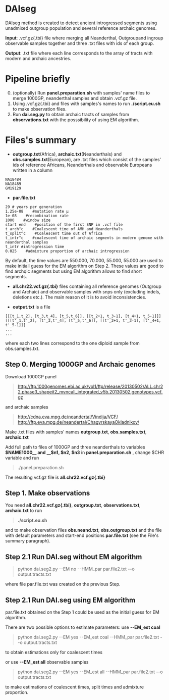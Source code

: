 
# DAIseg
DAIseg method is created to detect ancient introgressed segments using unadmixed outgroup population and several reference archaic genomes. 

__Input__: .vcf.gz{.tbi} file where merging all Neanderthal, Outgroupand  ingroup observable samples together and three .txt files with ids of each group.

__Output__: .txt file where each line corresponds to the array of tracts with modern and archaic ancestries.


# Pipeline briefly
0. (optionally) Run __panel.preparation.sh__ with samples' name files to merge 1000GP, neanderthal samples and obtain .vcf.gz file.
1. Using .vcf.gz{.tbi} and files with samples's names to run __./script.eu.sh__ to make observation files.
3. Run __dai.seg.py__ to obtain archaic tracts of samples from  __observations.txt__  with the posssibility of using EM algorithm.



# Files's summary
*  __outgroup.txt__(Africa), __archaic.txt__(Neanderthals)  and __obs.samples.txt__(European), are .txt files which consist of the samples' ids of reference Africans, Neanderthals and observable Europeans written in a column
```note
NA18484
NA18489
GM19129
```


*  __par.file.txt__
```note
29 # years per generation
1.25e-08    #mutation rate μ
1e-08    #recombination rate
1000    #window size
start end    #position of the first SNP in .vcf file
t_arch^c    #Coalescent time of AMH and Neanderthals
t_split^c    #Coalescent time out of Africa 
t_intr^c    #coalescent time of archaic segments in modern genome with neanderthal samples
t_intr #introgression time 
0.025    #admixture proportion of archaic introgression
```

By default, the  time values are  550.000, 70.000, 55.000, 55.000 are used to make  initiall guess for the EM algorithm on Step 2. These values are good to find archqic segments but using EM algorithm allows to find short segments.


*  __all.chr22.vcf.gz{.tbi}__ files containing all reference genomes (Outgroup and Archaic) and observable samples with snps only (excluding indels, deletions etc.). The main reason of it is to avoid inconsistencies.
  
* __output.txt__ is a  file 
```note
[[[t_1,t_2], [t_3,t_4], [t_5,t_6]], [[t_2+1, t_3-1], [t_4+1, t_5-1]]]
[[[t'_1,t'_2], [t'_3,t'_4], [t'_5,t'_6]], [[t'_2+1, t'_3-1], [t'_4+1, t'_5-1]]]
...
...
```
where each two lines correspond to the one diploid sample from obs.samples.txt.





## Step 0. Merging 1000GP  and Archaic genomes
Download 1000GP panel 
>http://ftp.1000genomes.ebi.ac.uk/vol1/ftp/release/20130502/ALL.chr22.phase3_shapeit2_mvncall_integrated_v5b.20130502.genotypes.vcf.gz 

and  archaic samples 
>http://cdna.eva.mpg.de/neandertal/Vindija/VCF/
>http://ftp.eva.mpg.de/neandertal/ChagyrskayaOkladnikov/

Make .txt files with samples' names  __outgroup.txt__, __obs.samples.txt__, __archaic.txt__

Add full path to files  of 1000GP and three neanderthals to variables __$NAME1000__ and __$n1, $n2, $n3__ in  __panel.preparation.sh__ , change $CHR variable and run 
>./panel.preparation.sh
 
The resulting vcf.gz file is __all.chr22.vcf.gz{.tbi}__

## Step 1.  Make observations

You need  __all.chr22.vcf.gz{.tbi}__,  __outgroup.txt__, __observations.txt__, __archaic.txt__ to run  

>__./script.eu.sh__

and to make observation files __obs.neand.txt__, __obs.outgroup.txt__ and the file with default parameters and start-end positions __par.file.txt__ (see the File's summary paragraph). 





## Step 2.1 Run DAI.seg without EM algorithm
>  python dai.seg2.py  --EM no --HMM_par par.file2.txt  --o output.tracts.txt

where file par.file.txt was created on the previous Step. 

## Step 2.1 Run DAI.seg using EM algorithm

par.file.txt obtained on the Step 1 could be used as the initial guess for EM algorithm.

There are two possible options to estimate parameters: 
use __--EM_est coal__
> python dai.seg2.py --EM yes --EM_est coal --HMM_par par.file2.txt --o output.tracts.txt

to obtain estimations only for coalescent times 

or use   __--EM_est all__ observable samples
 
> python dai.seg2.py --EM yes --EM_est all --HMM_par par.file2.txt --o output.tracts.txt

to make estimations of coalescent times, split times and admixture proportion.
